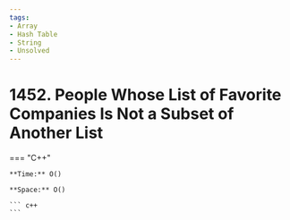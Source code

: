 ```yaml
---
tags:
- Array
- Hash Table
- String
- Unsolved
---
```



# 1452. People Whose List of Favorite Companies Is Not a Subset of Another List

=== "C++"

    **Time:** O()

    **Space:** O()

    ``` c++
    ```